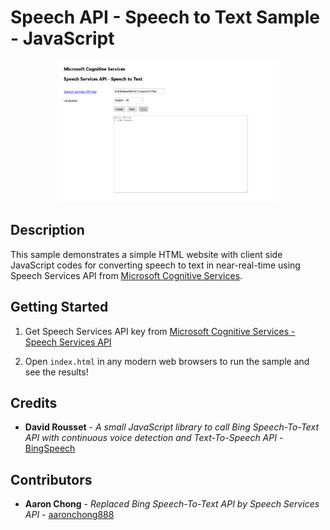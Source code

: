 # Speech API - Speech to Text Sample - JavaScript

<p align="center"><img alt="" src="https://github.com/aaronchong888/Azure-Speech-SpeechToText/blob/master/screenshot.png" width="70%"></p>

## Description

This sample demonstrates a simple HTML website with client side JavaScript codes for converting speech to text in near-real-time using Speech Services API from [Microsoft Cognitive Services][].

[Microsoft Cognitive Services]: https://azure.microsoft.com/en-us/services/cognitive-services/

## Getting Started

1. Get Speech Services API key from [Microsoft Cognitive Services - Speech Services API][]

2. Open `index.html` in any modern web browsers to run the sample and see the results!

[Microsoft Cognitive Services - Speech Services API]: https://azure.microsoft.com/en-us/try/cognitive-services/?api=speech-services

## Credits

* **David Rousset** - *A small JavaScript library to call Bing Speech-To-Text API with continuous voice detection and Text-To-Speech API* - [BingSpeech](https://github.com/davrous/BingSpeech)

## Contributors

* **Aaron Chong** - *Replaced Bing Speech-To-Text API by Speech Services API* - [aaronchong888](https://github.com/aaronchong888)